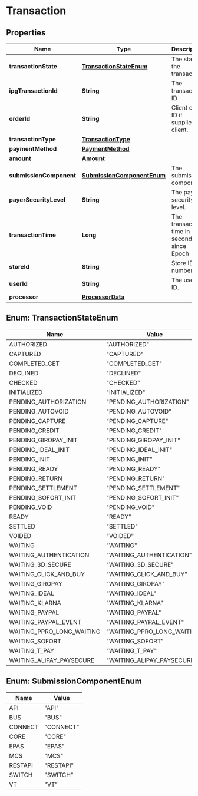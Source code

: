 
# Transaction

## Properties
Name | Type | Description | Notes
------------ | ------------- | ------------- | -------------
**transactionState** | [**TransactionStateEnum**](#TransactionStateEnum) | The state of the transaction. |  [optional]
**ipgTransactionId** | **String** | The transaction ID |  [optional]
**orderId** | **String** | Client order ID if supplied by client. |  [optional]
**transactionType** | [**TransactionType**](TransactionType.md) |  |  [optional]
**paymentMethod** | [**PaymentMethod**](PaymentMethod.md) |  |  [optional]
**amount** | [**Amount**](Amount.md) |  |  [optional]
**submissionComponent** | [**SubmissionComponentEnum**](#SubmissionComponentEnum) | The submission component. |  [optional]
**payerSecurityLevel** | **String** | The payer security level. |  [optional]
**transactionTime** | **Long** | The transaction time in seconds since Epoch |  [optional]
**storeId** | **String** | Store ID number. |  [optional]
**userId** | **String** | The user ID. |  [optional]
**processor** | [**ProcessorData**](ProcessorData.md) |  |  [optional]


<a name="TransactionStateEnum"></a>
## Enum: TransactionStateEnum
Name | Value
---- | -----
AUTHORIZED | &quot;AUTHORIZED&quot;
CAPTURED | &quot;CAPTURED&quot;
COMPLETED_GET | &quot;COMPLETED_GET&quot;
DECLINED | &quot;DECLINED&quot;
CHECKED | &quot;CHECKED&quot;
INITIALIZED | &quot;INITIALIZED&quot;
PENDING_AUTHORIZATION | &quot;PENDING_AUTHORIZATION&quot;
PENDING_AUTOVOID | &quot;PENDING_AUTOVOID&quot;
PENDING_CAPTURE | &quot;PENDING_CAPTURE&quot;
PENDING_CREDIT | &quot;PENDING_CREDIT&quot;
PENDING_GIROPAY_INIT | &quot;PENDING_GIROPAY_INIT&quot;
PENDING_IDEAL_INIT | &quot;PENDING_IDEAL_INIT&quot;
PENDING_INIT | &quot;PENDING_INIT&quot;
PENDING_READY | &quot;PENDING_READY&quot;
PENDING_RETURN | &quot;PENDING_RETURN&quot;
PENDING_SETTLEMENT | &quot;PENDING_SETTLEMENT&quot;
PENDING_SOFORT_INIT | &quot;PENDING_SOFORT_INIT&quot;
PENDING_VOID | &quot;PENDING_VOID&quot;
READY | &quot;READY&quot;
SETTLED | &quot;SETTLED&quot;
VOIDED | &quot;VOIDED&quot;
WAITING | &quot;WAITING&quot;
WAITING_AUTHENTICATION | &quot;WAITING_AUTHENTICATION&quot;
WAITING_3D_SECURE | &quot;WAITING_3D_SECURE&quot;
WAITING_CLICK_AND_BUY | &quot;WAITING_CLICK_AND_BUY&quot;
WAITING_GIROPAY | &quot;WAITING_GIROPAY&quot;
WAITING_IDEAL | &quot;WAITING_IDEAL&quot;
WAITING_KLARNA | &quot;WAITING_KLARNA&quot;
WAITING_PAYPAL | &quot;WAITING_PAYPAL&quot;
WAITING_PAYPAL_EVENT | &quot;WAITING_PAYPAL_EVENT&quot;
WAITING_PPRO_LONG_WAITING | &quot;WAITING_PPRO_LONG_WAITING&quot;
WAITING_SOFORT | &quot;WAITING_SOFORT&quot;
WAITING_T_PAY | &quot;WAITING_T_PAY&quot;
WAITING_ALIPAY_PAYSECURE | &quot;WAITING_ALIPAY_PAYSECURE&quot;


<a name="SubmissionComponentEnum"></a>
## Enum: SubmissionComponentEnum
Name | Value
---- | -----
API | &quot;API&quot;
BUS | &quot;BUS&quot;
CONNECT | &quot;CONNECT&quot;
CORE | &quot;CORE&quot;
EPAS | &quot;EPAS&quot;
MCS | &quot;MCS&quot;
RESTAPI | &quot;RESTAPI&quot;
SWITCH | &quot;SWITCH&quot;
VT | &quot;VT&quot;



